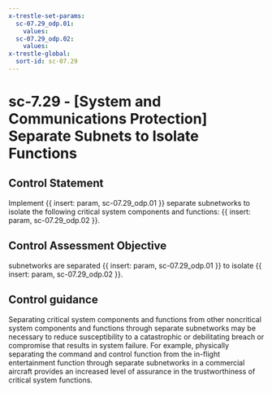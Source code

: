 ```yaml
---
x-trestle-set-params:
  sc-07.29_odp.01:
    values:
  sc-07.29_odp.02:
    values:
x-trestle-global:
  sort-id: sc-07.29
---
```


# sc-7.29 - \[System and Communications Protection\] Separate Subnets to Isolate Functions

## Control Statement

Implement {{ insert: param, sc-07.29_odp.01 }} separate subnetworks to isolate the following critical system components and functions: {{ insert: param, sc-07.29_odp.02 }}.

## Control Assessment Objective

subnetworks are separated {{ insert: param, sc-07.29_odp.01 }} to isolate {{ insert: param, sc-07.29_odp.02 }}.

## Control guidance

Separating critical system components and functions from other noncritical system components and functions through separate subnetworks may be necessary to reduce susceptibility to a catastrophic or debilitating breach or compromise that results in system failure. For example, physically separating the command and control function from the in-flight entertainment function through separate subnetworks in a commercial aircraft provides an increased level of assurance in the trustworthiness of critical system functions.

